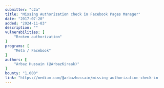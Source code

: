 ```yaml
---
submitter: "c2a"
title: "Missing Authorization check in Facebook Pages Manager"
date: "2017-07-20"
added: "2024-11-03"
description: ""
vulnerabilities: [
    "Broken authorization"
]
programs: [
    "Meta / Facebook"
]
authors: [
    "Arbaz Hussain (@ArbazKiraak)"
]
bounty: "1,000"
link: "https://medium.com/@arbazhussain/missing-authorization-check-in-facebook-pages-manager-9f7bd879ff33"
---
```




